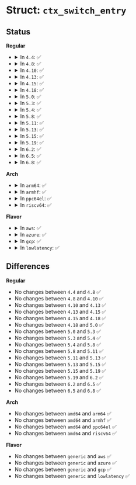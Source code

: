 # Struct: <code>ctx_switch_entry</code>

## Status
<b>Regular</b>
<ul>
<li>
<details>
<summary>In <code>4.4</code>: ✅</summary>

```c
struct ctx_switch_entry {
    struct trace_entry ent;
    unsigned int prev_pid;
    unsigned int next_pid;
    unsigned int next_cpu;
    unsigned char prev_prio;
    unsigned char prev_state;
    unsigned char next_prio;
    unsigned char next_state;
};
```
</details>
</li>
<li>
<details>
<summary>In <code>4.8</code>: ✅</summary>

```c
struct ctx_switch_entry {
    struct trace_entry ent;
    unsigned int prev_pid;
    unsigned int next_pid;
    unsigned int next_cpu;
    unsigned char prev_prio;
    unsigned char prev_state;
    unsigned char next_prio;
    unsigned char next_state;
};
```
</details>
</li>
<li>
<details>
<summary>In <code>4.10</code>: ✅</summary>

```c
struct ctx_switch_entry {
    struct trace_entry ent;
    unsigned int prev_pid;
    unsigned int next_pid;
    unsigned int next_cpu;
    unsigned char prev_prio;
    unsigned char prev_state;
    unsigned char next_prio;
    unsigned char next_state;
};
```
</details>
</li>
<li>
<details>
<summary>In <code>4.13</code>: ✅</summary>

```c
struct ctx_switch_entry {
    struct trace_entry ent;
    unsigned int prev_pid;
    unsigned int next_pid;
    unsigned int next_cpu;
    unsigned char prev_prio;
    unsigned char prev_state;
    unsigned char next_prio;
    unsigned char next_state;
};
```
</details>
</li>
<li>
<details>
<summary>In <code>4.15</code>: ✅</summary>

```c
struct ctx_switch_entry {
    struct trace_entry ent;
    unsigned int prev_pid;
    unsigned int next_pid;
    unsigned int next_cpu;
    unsigned char prev_prio;
    unsigned char prev_state;
    unsigned char next_prio;
    unsigned char next_state;
};
```
</details>
</li>
<li>
<details>
<summary>In <code>4.18</code>: ✅</summary>

```c
struct ctx_switch_entry {
    struct trace_entry ent;
    unsigned int prev_pid;
    unsigned int next_pid;
    unsigned int next_cpu;
    unsigned char prev_prio;
    unsigned char prev_state;
    unsigned char next_prio;
    unsigned char next_state;
};
```
</details>
</li>
<li>
<details>
<summary>In <code>5.0</code>: ✅</summary>

```c
struct ctx_switch_entry {
    struct trace_entry ent;
    unsigned int prev_pid;
    unsigned int next_pid;
    unsigned int next_cpu;
    unsigned char prev_prio;
    unsigned char prev_state;
    unsigned char next_prio;
    unsigned char next_state;
};
```
</details>
</li>
<li>
<details>
<summary>In <code>5.3</code>: ✅</summary>

```c
struct ctx_switch_entry {
    struct trace_entry ent;
    unsigned int prev_pid;
    unsigned int next_pid;
    unsigned int next_cpu;
    unsigned char prev_prio;
    unsigned char prev_state;
    unsigned char next_prio;
    unsigned char next_state;
};
```
</details>
</li>
<li>
<details>
<summary>In <code>5.4</code>: ✅</summary>

```c
struct ctx_switch_entry {
    struct trace_entry ent;
    unsigned int prev_pid;
    unsigned int next_pid;
    unsigned int next_cpu;
    unsigned char prev_prio;
    unsigned char prev_state;
    unsigned char next_prio;
    unsigned char next_state;
};
```
</details>
</li>
<li>
<details>
<summary>In <code>5.8</code>: ✅</summary>

```c
struct ctx_switch_entry {
    struct trace_entry ent;
    unsigned int prev_pid;
    unsigned int next_pid;
    unsigned int next_cpu;
    unsigned char prev_prio;
    unsigned char prev_state;
    unsigned char next_prio;
    unsigned char next_state;
};
```
</details>
</li>
<li>
<details>
<summary>In <code>5.11</code>: ✅</summary>

```c
struct ctx_switch_entry {
    struct trace_entry ent;
    unsigned int prev_pid;
    unsigned int next_pid;
    unsigned int next_cpu;
    unsigned char prev_prio;
    unsigned char prev_state;
    unsigned char next_prio;
    unsigned char next_state;
};
```
</details>
</li>
<li>
<details>
<summary>In <code>5.13</code>: ✅</summary>

```c
struct ctx_switch_entry {
    struct trace_entry ent;
    unsigned int prev_pid;
    unsigned int next_pid;
    unsigned int next_cpu;
    unsigned char prev_prio;
    unsigned char prev_state;
    unsigned char next_prio;
    unsigned char next_state;
};
```
</details>
</li>
<li>
<details>
<summary>In <code>5.15</code>: ✅</summary>

```c
struct ctx_switch_entry {
    struct trace_entry ent;
    unsigned int prev_pid;
    unsigned int next_pid;
    unsigned int next_cpu;
    unsigned char prev_prio;
    unsigned char prev_state;
    unsigned char next_prio;
    unsigned char next_state;
};
```
</details>
</li>
<li>
<details>
<summary>In <code>5.19</code>: ✅</summary>

```c
struct ctx_switch_entry {
    struct trace_entry ent;
    unsigned int prev_pid;
    unsigned int next_pid;
    unsigned int next_cpu;
    unsigned char prev_prio;
    unsigned char prev_state;
    unsigned char next_prio;
    unsigned char next_state;
};
```
</details>
</li>
<li>
<details>
<summary>In <code>6.2</code>: ✅</summary>

```c
struct ctx_switch_entry {
    struct trace_entry ent;
    unsigned int prev_pid;
    unsigned int next_pid;
    unsigned int next_cpu;
    unsigned char prev_prio;
    unsigned char prev_state;
    unsigned char next_prio;
    unsigned char next_state;
};
```
</details>
</li>
<li>
<details>
<summary>In <code>6.5</code>: ✅</summary>

```c
struct ctx_switch_entry {
    struct trace_entry ent;
    unsigned int prev_pid;
    unsigned int next_pid;
    unsigned int next_cpu;
    unsigned char prev_prio;
    unsigned char prev_state;
    unsigned char next_prio;
    unsigned char next_state;
};
```
</details>
</li>
<li>
<details>
<summary>In <code>6.8</code>: ✅</summary>

```c
struct ctx_switch_entry {
    struct trace_entry ent;
    unsigned int prev_pid;
    unsigned int next_pid;
    unsigned int next_cpu;
    unsigned char prev_prio;
    unsigned char prev_state;
    unsigned char next_prio;
    unsigned char next_state;
};
```
</details>
</li>
</ul>
<b>Arch</b>
<ul>
<li>
<details>
<summary>In <code>arm64</code>: ✅</summary>

```c
struct ctx_switch_entry {
    struct trace_entry ent;
    unsigned int prev_pid;
    unsigned int next_pid;
    unsigned int next_cpu;
    unsigned char prev_prio;
    unsigned char prev_state;
    unsigned char next_prio;
    unsigned char next_state;
};
```
</details>
</li>
<li>
<details>
<summary>In <code>armhf</code>: ✅</summary>

```c
struct ctx_switch_entry {
    struct trace_entry ent;
    unsigned int prev_pid;
    unsigned int next_pid;
    unsigned int next_cpu;
    unsigned char prev_prio;
    unsigned char prev_state;
    unsigned char next_prio;
    unsigned char next_state;
};
```
</details>
</li>
<li>
<details>
<summary>In <code>ppc64el</code>: ✅</summary>

```c
struct ctx_switch_entry {
    struct trace_entry ent;
    unsigned int prev_pid;
    unsigned int next_pid;
    unsigned int next_cpu;
    unsigned char prev_prio;
    unsigned char prev_state;
    unsigned char next_prio;
    unsigned char next_state;
};
```
</details>
</li>
<li>
<details>
<summary>In <code>riscv64</code>: ✅</summary>

```c
struct ctx_switch_entry {
    struct trace_entry ent;
    unsigned int prev_pid;
    unsigned int next_pid;
    unsigned int next_cpu;
    unsigned char prev_prio;
    unsigned char prev_state;
    unsigned char next_prio;
    unsigned char next_state;
};
```
</details>
</li>
</ul>
<b>Flavor</b>
<ul>
<li>
<details>
<summary>In <code>aws</code>: ✅</summary>

```c
struct ctx_switch_entry {
    struct trace_entry ent;
    unsigned int prev_pid;
    unsigned int next_pid;
    unsigned int next_cpu;
    unsigned char prev_prio;
    unsigned char prev_state;
    unsigned char next_prio;
    unsigned char next_state;
};
```
</details>
</li>
<li>
<details>
<summary>In <code>azure</code>: ✅</summary>

```c
struct ctx_switch_entry {
    struct trace_entry ent;
    unsigned int prev_pid;
    unsigned int next_pid;
    unsigned int next_cpu;
    unsigned char prev_prio;
    unsigned char prev_state;
    unsigned char next_prio;
    unsigned char next_state;
};
```
</details>
</li>
<li>
<details>
<summary>In <code>gcp</code>: ✅</summary>

```c
struct ctx_switch_entry {
    struct trace_entry ent;
    unsigned int prev_pid;
    unsigned int next_pid;
    unsigned int next_cpu;
    unsigned char prev_prio;
    unsigned char prev_state;
    unsigned char next_prio;
    unsigned char next_state;
};
```
</details>
</li>
<li>
<details>
<summary>In <code>lowlatency</code>: ✅</summary>

```c
struct ctx_switch_entry {
    struct trace_entry ent;
    unsigned int prev_pid;
    unsigned int next_pid;
    unsigned int next_cpu;
    unsigned char prev_prio;
    unsigned char prev_state;
    unsigned char next_prio;
    unsigned char next_state;
};
```
</details>
</li>
</ul>

## Differences
<b>Regular</b>
<ul>
<li>
No changes between <code>4.4</code> and <code>4.8</code> ✅
</li>
<li>
No changes between <code>4.8</code> and <code>4.10</code> ✅
</li>
<li>
No changes between <code>4.10</code> and <code>4.13</code> ✅
</li>
<li>
No changes between <code>4.13</code> and <code>4.15</code> ✅
</li>
<li>
No changes between <code>4.15</code> and <code>4.18</code> ✅
</li>
<li>
No changes between <code>4.18</code> and <code>5.0</code> ✅
</li>
<li>
No changes between <code>5.0</code> and <code>5.3</code> ✅
</li>
<li>
No changes between <code>5.3</code> and <code>5.4</code> ✅
</li>
<li>
No changes between <code>5.4</code> and <code>5.8</code> ✅
</li>
<li>
No changes between <code>5.8</code> and <code>5.11</code> ✅
</li>
<li>
No changes between <code>5.11</code> and <code>5.13</code> ✅
</li>
<li>
No changes between <code>5.13</code> and <code>5.15</code> ✅
</li>
<li>
No changes between <code>5.15</code> and <code>5.19</code> ✅
</li>
<li>
No changes between <code>5.19</code> and <code>6.2</code> ✅
</li>
<li>
No changes between <code>6.2</code> and <code>6.5</code> ✅
</li>
<li>
No changes between <code>6.5</code> and <code>6.8</code> ✅
</li>
</ul>
<b>Arch</b>
<ul>
<li>
No changes between <code>amd64</code> and <code>arm64</code> ✅
</li>
<li>
No changes between <code>amd64</code> and <code>armhf</code> ✅
</li>
<li>
No changes between <code>amd64</code> and <code>ppc64el</code> ✅
</li>
<li>
No changes between <code>amd64</code> and <code>riscv64</code> ✅
</li>
</ul>
<b>Flavor</b>
<ul>
<li>
No changes between <code>generic</code> and <code>aws</code> ✅
</li>
<li>
No changes between <code>generic</code> and <code>azure</code> ✅
</li>
<li>
No changes between <code>generic</code> and <code>gcp</code> ✅
</li>
<li>
No changes between <code>generic</code> and <code>lowlatency</code> ✅
</li>
</ul>
